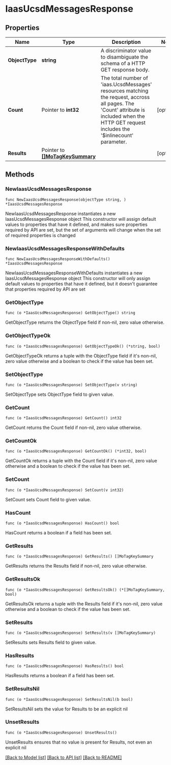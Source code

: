 # IaasUcsdMessagesResponse

## Properties

Name | Type | Description | Notes
------------ | ------------- | ------------- | -------------
**ObjectType** | **string** | A discriminator value to disambiguate the schema of a HTTP GET response body. | 
**Count** | Pointer to **int32** | The total number of &#39;iaas.UcsdMessages&#39; resources matching the request, accross all pages. The &#39;Count&#39; attribute is included when the HTTP GET request includes the &#39;$inlinecount&#39; parameter. | [optional] 
**Results** | Pointer to [**[]MoTagKeySummary**](mo.TagKeySummary.md) |  | [optional] 

## Methods

### NewIaasUcsdMessagesResponse

`func NewIaasUcsdMessagesResponse(objectType string, ) *IaasUcsdMessagesResponse`

NewIaasUcsdMessagesResponse instantiates a new IaasUcsdMessagesResponse object
This constructor will assign default values to properties that have it defined,
and makes sure properties required by API are set, but the set of arguments
will change when the set of required properties is changed

### NewIaasUcsdMessagesResponseWithDefaults

`func NewIaasUcsdMessagesResponseWithDefaults() *IaasUcsdMessagesResponse`

NewIaasUcsdMessagesResponseWithDefaults instantiates a new IaasUcsdMessagesResponse object
This constructor will only assign default values to properties that have it defined,
but it doesn't guarantee that properties required by API are set

### GetObjectType

`func (o *IaasUcsdMessagesResponse) GetObjectType() string`

GetObjectType returns the ObjectType field if non-nil, zero value otherwise.

### GetObjectTypeOk

`func (o *IaasUcsdMessagesResponse) GetObjectTypeOk() (*string, bool)`

GetObjectTypeOk returns a tuple with the ObjectType field if it's non-nil, zero value otherwise
and a boolean to check if the value has been set.

### SetObjectType

`func (o *IaasUcsdMessagesResponse) SetObjectType(v string)`

SetObjectType sets ObjectType field to given value.


### GetCount

`func (o *IaasUcsdMessagesResponse) GetCount() int32`

GetCount returns the Count field if non-nil, zero value otherwise.

### GetCountOk

`func (o *IaasUcsdMessagesResponse) GetCountOk() (*int32, bool)`

GetCountOk returns a tuple with the Count field if it's non-nil, zero value otherwise
and a boolean to check if the value has been set.

### SetCount

`func (o *IaasUcsdMessagesResponse) SetCount(v int32)`

SetCount sets Count field to given value.

### HasCount

`func (o *IaasUcsdMessagesResponse) HasCount() bool`

HasCount returns a boolean if a field has been set.

### GetResults

`func (o *IaasUcsdMessagesResponse) GetResults() []MoTagKeySummary`

GetResults returns the Results field if non-nil, zero value otherwise.

### GetResultsOk

`func (o *IaasUcsdMessagesResponse) GetResultsOk() (*[]MoTagKeySummary, bool)`

GetResultsOk returns a tuple with the Results field if it's non-nil, zero value otherwise
and a boolean to check if the value has been set.

### SetResults

`func (o *IaasUcsdMessagesResponse) SetResults(v []MoTagKeySummary)`

SetResults sets Results field to given value.

### HasResults

`func (o *IaasUcsdMessagesResponse) HasResults() bool`

HasResults returns a boolean if a field has been set.

### SetResultsNil

`func (o *IaasUcsdMessagesResponse) SetResultsNil(b bool)`

 SetResultsNil sets the value for Results to be an explicit nil

### UnsetResults
`func (o *IaasUcsdMessagesResponse) UnsetResults()`

UnsetResults ensures that no value is present for Results, not even an explicit nil

[[Back to Model list]](../README.md#documentation-for-models) [[Back to API list]](../README.md#documentation-for-api-endpoints) [[Back to README]](../README.md)


